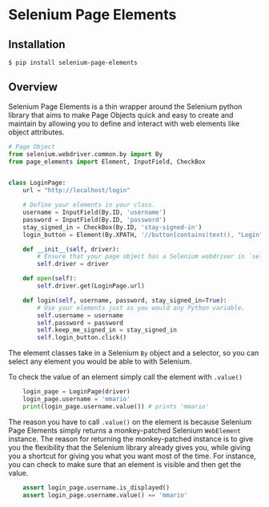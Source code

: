 # Selenium Page Elements

## Installation
```
$ pip install selenium-page-elements
```

## Overview
Selenium Page Elements is a thin wrapper around the Selenium python library that aims to make Page Objects quick and easy to create and maintain by allowing you to define and interact with web elements like object attributes.

```python
# Page Object
from selenium.webdriver.common.by import By
from page_elements import Element, InputField, CheckBox


class LoginPage:
    url = "http://localhost/login"

    # Define your elements in your class.
    username = InputField(By.ID, 'username')
    password = InputField(By.ID, 'password')
    stay_signed_in = CheckBox(By.ID, 'stay-signed-in')
    login_button = Element(By.XPATH, '//button[contains(text(), "Login")]')

    def __init__(self, driver):
        # Ensure that your page object has a Selenium webdriver in `self.driver`.
        self.driver = driver

    def open(self):
        self.driver.get(LoginPage.url)

    def login(self, username, password, stay_signed_in=True):
        # Use your elements just as you would any Python variable.
        self.username = username
        self.password = password
        self.keep_me_signed_in = stay_signed_in
        self.login_button.click()
```

The element classes take in a Selenium `By` object and a selector, so you can select any element you would be able to with Selenium.

To check the value of an element simply call the element with `.value()`
```python
    login_page = LoginPage(driver)
    login_page.username = 'mmario'
    print(login_page.username.value()) # prints 'mmario'
```

The reason you have to call `.value()` on the element is because Selenium Page Elements simply returns a monkey-patched Selenium `WebElement` instance. The reason for returning the monkey-patched instance is to give you the flexibility that the Selenium library already gives you, while giving you a shortcut for giving you what you want most of the time. For instance, you can check to make sure that an element is visible and then get the value.
```python
    assert login_page.username.is_displayed()
    assert login_page.username.value() == 'mmario'
```
